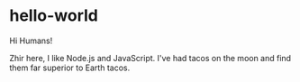 # hello-world

Hi Humans!

Zhir here, I like Node.js and JavaScript.
I've had tacos on the moon and find them far superior to Earth tacos.
